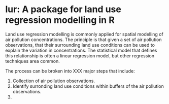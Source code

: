 # lur: A package for land use regression modelling in R

Land use regression modelling is commonly applied for spatial modelling of air 
pollution concentrations. The principle is that given a set of air pollution 
observations, that their surrounding land use conditions can be used to explain
the variation in concentrations. The statistical model that defines this 
relationship is often a linear regression model, but other regression techniques
area common. 

The process can be broken into XXX major steps that include:

1. Collection of air pollution observations.
2. Identify surronding land use conditions within buffers of the air pollution
  observations.
3. 